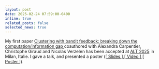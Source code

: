 ```yaml
---
layout: post
date: 2025-02-24 07:59:00-0400
inline: true
related_posts: false
selected_news: true
---
```

My first paper <a href="https://raw.githubusercontent.com/mlresearch/v272/main/assets/thuot25a/thuot25a.pdf"> Clustering with bandit feedback: breaking down the computation/information gap </a> coauthored with Alexandra Carpentier, Christophe Giraud and Nicolas Verzelen has been accepted at <a href="http://algorithmiclearningtheory.org/alt2025/">ALT 2025</a> in Milan, Italie.
I gave a talk, and presented a poster ([<a href="https://victorthuot.github.io/assets/pdf/slide_ALT_feb2025.pdf"> Slides </a>],[<a href="https://www.youtube.com/watch?v=RmEcxjNeCPA"> Video </a>],[<a href="https://victorthuot.github.io/assets/pdf/poster_ALT_feb2025.pdf"> Poster </a>]). 
